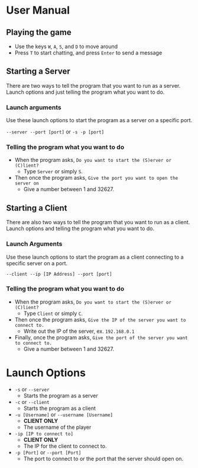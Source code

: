 # User Manual

## Playing the game
* Use the keys `W`, `A`, `S`, and `D` to move around
* Press `T` to start chatting, and press `Enter` to send a message

## Starting a Server
There are two ways to tell the program that you want to run as a server. Launch options and just telling the program what you want to do.

### Launch arguments
Use these launch options to start the program as a server on a specific port.

`--server --port [port]` or `-s -p [port]`

### Telling the program what you want to do
* When the program asks, `Do you want to start the (S)erver or (C)lient?`
  * Type `Server` or simply `S`.
* Then once the program asks, `Give the port you want to open the server on`
  * Give a number between 1 and 32627.


## Starting a Client
There are also two ways to tell the program that you want to run as a client. Launch options and telling the program what you want to do.

### Launch Arguments
Use these launch options to start the program as a client connecting to a specific server on a port.

`--client --ip [IP Address] --port [port]`

### Telling the program what you want to do
* When the program asks, `Do you want to start the (S)erver or (C)lient?`
  * Type `Client` or simply `C`.
* Then once the program asks, `Give the IP of the server you want to connect to.`
  * Write out the IP of the server, ex. `192.168.0.1` 
* Finally, once the program asks, `Give the port of the server you want to connect to.`
  * Give a number between 1 and 32627.

# Launch Options
* `-s` or `--server`
  * Starts the program as a server
* `-c` or `--client`
  * Starts the program as a client
* `-u [Username]` or `--username [Username]`
  * **CLIENT ONLY**
  * The username of the player
* `-ip [IP to connect to]`
  * **CLIENT ONLY**
  * The IP for the client to connect to.
* `-p [Port]` or `--port [Port]`
  * The port to connect to or the port that the server should open on.
